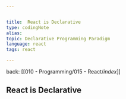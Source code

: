 ```yaml
---


title:  React is Declarative
type: codingNote
alias:
topic: Declarative Programming Paradigm 
language: react
tags: react

---
```


back: [[010 - Programming/015 - React/_index_]]



## React is Declarative
